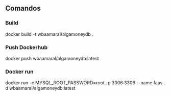 ## Comandos 
### Build
docker build -t wbaamaral/algamoneydb .
### Push Dockerhub
docker push wbaamaral/algamoneydb:latest
### Docker run
docker run -e MYSQL_ROOT_PASSWORD=root -p 3306:3306 --name faas -d wbaamaral/algamoneydb:latest